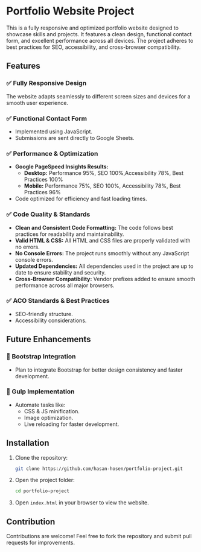 # Portfolio Website Project

This is a fully responsive and optimized portfolio website designed to showcase skills and projects. It features a clean design, functional contact form, and excellent performance across all devices. The project adheres to best practices for SEO, accessibility, and cross-browser compatibility.

## Features

### ✅ Fully Responsive Design
The website adapts seamlessly to different screen sizes and devices for a smooth user experience.

### ✅ Functional Contact Form
- Implemented using JavaScript.
- Submissions are sent directly to Google Sheets.

### ✅ Performance & Optimization
- **Google PageSpeed Insights Results:**
  - **Desktop:** Performance 95%, SEO 100%,Accessibility 78%, Best Practices 100%
  - **Mobile:** Performance 75%, SEO 100%, Accessibility 78%, Best Practices 96%
- Code optimized for efficiency and fast loading times.

### ✅ Code Quality & Standards
- **Clean and Consistent Code Formatting:** The code follows best practices for readability and maintainability.
- **Valid HTML & CSS:** All HTML and CSS files are properly validated with no errors.
- **No Console Errors:** The project runs smoothly without any JavaScript console errors.
- **Updated Dependencies:** All dependencies used in the project are up to date to ensure stability and security.
- **Cross-Browser Compatibility:** Vendor prefixes added to ensure smooth performance across all major browsers.

### ✅ ACO Standards & Best Practices
- SEO-friendly structure.
- Accessibility considerations.

## Future Enhancements

### 🚀 Bootstrap Integration
- Plan to integrate Bootstrap for better design consistency and faster development.

### 🚀 Gulp Implementation
- Automate tasks like:
  - CSS & JS minification.
  - Image optimization.
  - Live reloading for faster development.

## Installation

1. Clone the repository:
   ```sh
   git clone https://github.com/hasan-hosen/portfolio-project.git
   ```
2. Open the project folder:
   ```sh
   cd portfolio-project
   ```
3. Open `index.html` in your browser to view the website.

## Contribution
Contributions are welcome! Feel free to fork the repository and submit pull requests for improvements.


